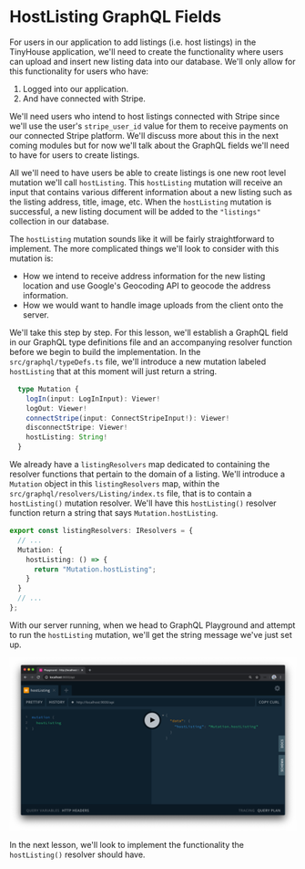 # HostListing GraphQL Fields

For users in our application to add listings (i.e. host listings) in the TinyHouse application, we'll need to create the functionality where users can upload and insert new listing data into our database. We'll only allow for this functionality for users who have:

1.  Logged into our application.
2.  And have connected with Stripe.

We'll need users who intend to host listings connected with Stripe since we'll use the user's `stripe_user_id` value for them to receive payments on our connected Stripe platform. We'll discuss more about this in the next coming modules but for now we'll talk about the GraphQL fields we'll need to have for users to create listings.

All we'll need to have users be able to create listings is one new root level mutation we'll call `hostListing`. This `hostListing` mutation will receive an input that contains various different information about a new listing such as the listing address, title, image, etc. When the `hostListing` mutation is successful, a new listing document will be added to the `"listings"` collection in our database.

The `hostListing` mutation sounds like it will be fairly straightforward to implement. The more complicated things we'll look to consider with this mutation is:

- How we intend to receive address information for the new listing location and use Google's Geocoding API to geocode the address information.
- How we would want to handle image uploads from the client onto the server.

We'll take this step by step. For this lesson, we'll establish a GraphQL field in our GraphQL type definitions file and an accompanying resolver function before we begin to build the implementation. In the `src/graphql/typeDefs.ts` file, we'll introduce a new mutation labeled `hostListing` that at this moment will just return a string.

```ts
  type Mutation {
    logIn(input: LogInInput): Viewer!
    logOut: Viewer!
    connectStripe(input: ConnectStripeInput!): Viewer!
    disconnectStripe: Viewer!
    hostListing: String!
  }
```

We already have a `listingResolvers` map dedicated to containing the resolver functions that pertain to the domain of a listing. We'll introduce a `Mutation` object in this `listingResolvers` map, within the `src/graphql/resolvers/Listing/index.ts` file, that is to contain a `hostListing()` mutation resolver. We'll have this `hostListing()` resolver function return a string that says `Mutation.hostListing`.

```ts
export const listingResolvers: IResolvers = {
  // ...
  Mutation: {
    hostListing: () => {
      return "Mutation.hostListing";
    }
  }
  // ...
};
```

With our server running, when we head to GraphQL Playground and attempt to run the `hostListing` mutation, we'll get the string message we've just set up.

![](public/assets/host-listing-mutation.png)

In the next lesson, we'll look to implement the functionality the `hostListing()` resolver should have.
